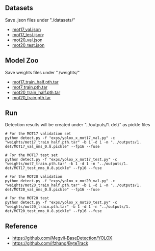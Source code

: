 ## Datasets
Save .json files under "./datasets/" 
  - [mot17_val.json](https://drive.google.com/file/d/1JFwLgTQckApe-gvFYf1Je05DPKf5pNUx/view?usp=drive_link) 
  - [mot17_test.json](https://drive.google.com/file/d/1EGDJ12QTDKbA1GChs7lNi9pmVXOBOktC/view?usp=drive_link): 
  - [mot20_val.json](https://drive.google.com/file/d/12dwVn3qLO0L3IAOSJcVdYzpWhlOXmIFY/view?usp=drive_link)
  - [mot20_test.json](https://drive.google.com/file/d/1X6wyBOmtI6IFguAktNjoQ0zg0ZhNDGi2/view?usp=drive_link)


## Model Zoo
Save weights files under "./weights/"
  - [mot17_train_half.pth.tar](https://drive.google.com/file/d/1zQp2kLqCz25zMnOEIUSeS3i-mj_Wsj4Z/view?usp=drive_link)
  - [mot7_train.pth.tar](https://drive.google.com/file/d/1OBazmX6rLdOdgvbnhIcU2up9YL2O_B9T/view?usp=drive_link)
  - [mot20_train_half.pth.tar](https://drive.google.com/file/d/1QQ58QjcJUFmyxfamyDm2nvT06VmDT_1J/view?usp=drive_link)
  - [mot20_train.pth.tar](https://drive.google.com/file/d/16lDABxaV8SXibDDV-8Nq3O8NgYQ1Ahrb/view?usp=drive_link)


## Run
Detection results will be created under "../outputs/1. det/" as pickle files
```
# For the MOT17 validation set
python detect.py -f "exps/yolox_x_mot17_val.py" -c "weights/mot17_train_half.pth.tar" -b 1 -d 1 -n "../outputs/1. det/MOT17_val_nms_0.8.pickle" --fp16 --fuse

# For the MOT17 test set
python detect.py -f "exps/yolox_x_mot17_test.py" -c "weights/mot7_train.pth.tar" -b 1 -d 1 -n "../outputs/1. det/MOT17_test_nms_0.8.pickle" --fp16 --fuse

# For the MOT20 validation
python detect.py -f "exps/yolox_x_mot20_val.py" -c "weights/mot20_train_half.pth.tar" -b 1 -d 1 -n "../outputs/1. det/MOT20_val_nms_0.8.pickle" --fp16 --fuse

# For the MOT20 test
python detect.py -f "exps/yolox_x_mot20_test.py" -c "weights/mot20_train.pth.tar" -b 1 -d 1 -n "../outputs/1. det/MOT20_test_nms_0.8.pickle" --fp16 --fuse
```

## Reference
  - https://github.com/Megvii-BaseDetection/YOLOX
  - https://github.com/ifzhang/ByteTrack
